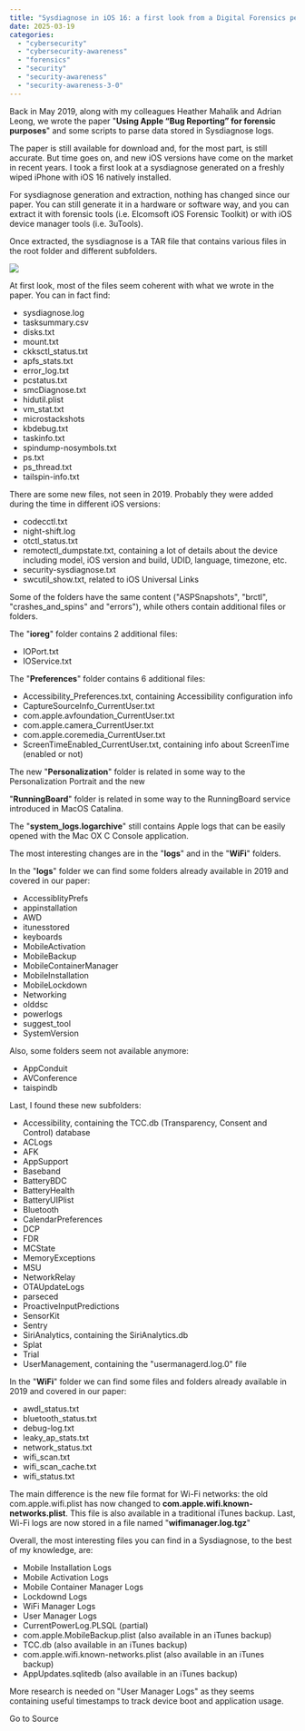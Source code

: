```yaml
---
title: "Sysdiagnose in iOS 16: a first look from a Digital Forensics perspective"
date: 2025-03-19
categories: 
  - "cybersecurity"
  - "cybersecurity-awareness"
  - "forensics"
  - "security"
  - "security-awareness"
  - "security-awareness-3-0"
---
```


Back in May 2019, along with my colleagues Heather Mahalik and Adrian Leong, we wrote the paper "**Using Apple “Bug Reporting” for forensic purposes**" and some scripts to parse data stored in Sysdiagnose logs.

The paper is still available for download and, for the most part, is still accurate. But time goes on, and new iOS versions have come on the market in recent years. I took a first look at a sysdiagnose generated on a freshly wiped iPhone with iOS 16 natively installed.

For sysdiagnose generation and extraction, nothing has changed since our paper. You can still generate it in a hardware or software way, and you can extract it with forensic tools (i.e. Elcomsoft iOS Forensic Toolkit) or with iOS device manager tools (i.e. 3uTools).

Once extracted, the sysdiagnose is a TAR file that contains various files in the root folder and different subfolders.

![](https://blogger.googleusercontent.com/img/a/AVvXsEiN4dKDma_nUYUXt_AvSOEN8DgYZDRZ_AtnLBwUVeszle_l4s6qDFdh-GQXOjHXbzsB_XTMhRwXsFOOVYdfvLwtlN5JQXrzt7NiXMS_mNUNlzZ8IJ5xAjiDG2SUbuFTmpu8aqIzs4IoCaYEkzGzvWDkmCsp9LsByNBnowG82idB1sfAtlfei4gVM6rA=s16000)

  

At first look, most of the files seem coherent with what we wrote in the paper. You can in fact find:

- sysdiagnose.log
- tasksummary.csv
- disks.txt
- mount.txt
- ckksctl\_status.txt
- apfs\_stats.txt
- error\_log.txt
- pcstatus.txt
- smcDiagnose.txt
- hidutil.plist
- vm\_stat.txt
- microstackshots
- kbdebug.txt
- taskinfo.txt
- spindump-nosymbols.txt
- ps.txt
- ps\_thread.txt
- tailspin-info.txt

There are some new files, not seen in 2019. Probably they were added during the time in different iOS versions:

- codecctl.txt
- night-shift.log
- otctl\_status.txt
- remotectl\_dumpstate.txt, containing a lot of details about the device including model, iOS version and build, UDID, language, timezone, etc.
- security-sysdiagnose.txt
- swcutil\_show.txt, related to iOS Universal Links

Some of the folders have the same content ("ASPSnapshots", "brctl", "crashes\_and\_spins" and "errors"), while others contain additional files or folders.

  

The "**ioreg**" folder contains 2 additional files:

- IOPort.txt
- IOService.txt

The "**Preferences**" folder contains 6 additional files:

- Accessibility\_Preferences.txt, containing Accessibility configuration info
- CaptureSourceInfo\_CurrentUser.txt
- com.apple.avfoundation\_CurrentUser.txt
- com.apple.camera\_CurrentUser.txt
- com.apple.coremedia\_CurrentUser.txt
- ScreenTimeEnabled\_CurrentUser.txt, containing info about ScreenTime (enabled or not)

The new "**Personalization**" folder is related in some way to the Personalization Portrait and the new 

"**RunningBoard**" folder is related in some way to the RunningBoard service introduced in MacOS Catalina.

  

The "**system\_logs.logarchive**" still contains Apple logs that can be easily opened with the Mac OX C Console application.

  

The most interesting changes are in the "**logs**" and in the "**WiFi**" folders.

  

In the "**logs**" folder we can find some folders already available in 2019 and covered in our paper:

- AccessiblityPrefs
- appinstallation
- AWD
- itunesstored
- keyboards
- MobileActivation
- MobileBackup
- MobileContainerManager
- MobileInstallation
- MobileLockdown
- Networking
- olddsc
- powerlogs
- suggest\_tool
- SystemVersion

Also, some folders seem not available anymore:

- AppConduit
- AVConference
- taispindb

Last, I found these new subfolders:

- Accessibility, containing the TCC.db (Transparency, Consent and Control) database
- ACLogs
- AFK
- AppSupport
- Baseband
- BatteryBDC
- BatteryHealth
- BatteryUIPlist
- Bluetooth
- CalendarPreferences
- DCP
- FDR
- MCState
- MemoryExceptions
- MSU
- NetworkRelay
- OTAUpdateLogs
- parseced
- ProactiveInputPredictions
- SensorKit
- Sentry
- SiriAnalytics, containing the SiriAnalytics.db
- Splat
- Trial
- UserManagement, containing the "usermanagerd.log.0" file

In the "**WiFi**" folder we can find some files and folders already available in 2019 and covered in our paper:

- awdl\_status.txt
- bluetooth\_status.txt
- debug-log.txt
- leaky\_ap\_stats.txt
- network\_status.txt
- wifi\_scan.txt
- wifi\_scan\_cache.txt
- wifi\_status.txt

The main difference is the new file format for Wi-Fi networks: the old com.apple.wifi.plist has now changed to **com.apple.wifi.known-networks.plist**. This file is also available in a traditional iTunes backup. Last, Wi-Fi logs are now stored in a file named "**wifimanager.log.tgz**"

  

Overall, the most interesting files you can find in a Sysdiagnose, to the best of my knowledge, are:

- Mobile Installation Logs
- Mobile Activation Logs
- Mobile Container Manager Logs
- Lockdownd Logs
- WiFi Manager Logs
- User Manager Logs
- CurrentPowerLog.PLSQL (partial)
- com.apple.MobileBackup.plist (also available in an iTunes backup)
- TCC.db (also available in an iTunes backup)
- com.apple.wifi.known-networks.plist (also available in an iTunes backup)
- AppUpdates.sqlitedb (also available in an iTunes backup)

More research is needed on "User Manager Logs" as they seems containing useful timestamps to track device boot and application usage.

  

  

Go to Source
